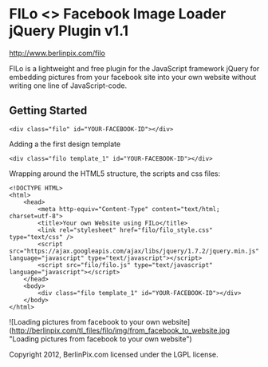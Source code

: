 # FILo <> Facebook Image Loader jQuery Plugin v1.1
http://www.berlinpix.com/filo

FILo is a lightweight and free plugin for the JavaScript framework jQuery for embedding pictures from your facebook site into your own website without writing one line of JavaScript-code.

## Getting Started

	<div class="filo" id="YOUR-FACEBOOK-ID"></div>

Adding a the first design template

	<div class="filo template_1" id="YOUR-FACEBOOK-ID"></div>

Wrapping around the HTML5 structure, the scripts and css files:

	<!DOCTYPE HTML>
	<html>
		<head>
			<meta http-equiv="Content-Type" content="text/html; charset=utf-8">
			<title>Your own Website using FILo</title>
			<link rel="stylesheet" href="filo/filo_style.css" type="text/css" />
			<script src="https://ajax.googleapis.com/ajax/libs/jquery/1.7.2/jquery.min.js" language="javascript" type="text/javascript"></script>
			<script src="filo/filo.js" type="text/javascript" language="javascript"></script>
		</head>
		<body>
			<div class="filo template_1" id="YOUR-FACEBOOK-ID"></div>
		</body>
	</html>

![Loading pictures from facebook to your own website] (http://berlinpix.com/tl_files/filo/img/from_facebook_to_website.jpg "Loading pictures from facebook to your own website")
 
Copyright 2012, BerlinPix.com
licensed under the LGPL license.


